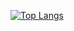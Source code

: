 
[![Top Langs](https://github-readme-stats.vercel.app/api/top-langs/?username=manjav&layout=compact&langs_count=8&theme=tokyonight)](https://github.com/anuraghazra/github-readme-stats)
